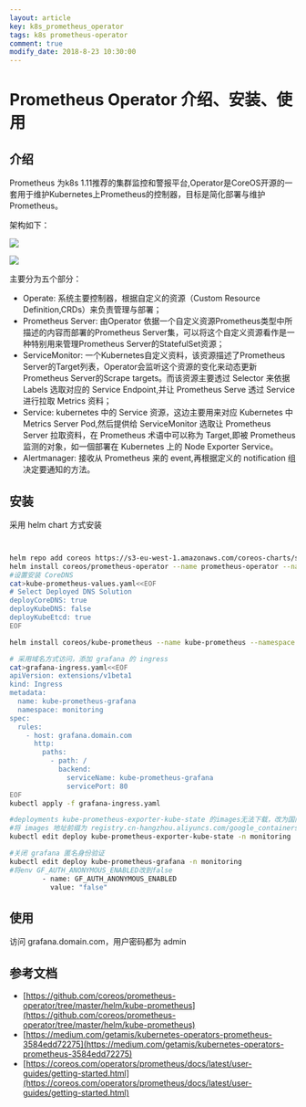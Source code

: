 ```yaml
---
layout: article
key: k8s_prometheus_operator
tags: k8s prometheus-operator
comment: true
modify_date: 2018-8-23 10:30:00
---
```

# Prometheus Operator 介绍、安装、使用
## 介绍
Prometheus 为k8s 1.11推荐的集群监控和警报平台,Operator是CoreOS开源的一套用于维护Kubernetes上Prometheus的控制器，目标是简化部署与维护Prometheus。

架构如下：

![](https://coreos.com/sites/default/files/inline-images/p1.png)

![](https://cdn-images-1.medium.com/max/880/1*u3QBSePU0ogIOiAwuBKlow.png)

主要分为五个部分：

* Operate: 系统主要控制器，根据自定义的资源（Custom Resource Definition,CRDs）来负责管理与部署；
* Prometheus Server: 由Operator 依据一个自定义资源Prometheus类型中所描述的内容而部署的Prometheus Server集，可以将这个自定义资源看作是一种特别用来管理Prometheus Server的StatefulSet资源；
* ServiceMonitor: 一个Kubernetes自定义资料，该资源描述了Prometheus Server的Target列表，Operator会监听这个资源的变化来动态更新 Prometheus Server的Scrape targets。而该资源主要透过 Selector 来依据 Labels 选取对应的 Service Endpoint,并让 Prometheus Serve 透过 Service 进行拉取 Metrics 资料；
* Service: kubernetes 中的 Service 资源，这边主要用来对应 Kubernetes 中 Metrics Server Pod,然后提供给 ServiceMonitor 选取让 Prometheus Server 拉取资料，在 Prometheus 术语中可以称为 Target,即被 Prometheus 监测的对象，如一個部署在 Kubernetes 上的 Node Exporter Service。
* Alertmanager: 接收从 Prometheus 来的 event,再根据定义的 notification 组决定要通知的方法。
## 安装
采用 helm chart 方式安装
``` bash


helm repo add coreos https://s3-eu-west-1.amazonaws.com/coreos-charts/stable/
helm install coreos/prometheus-operator --name prometheus-operator --namespace monitoring
#设置安装 CoreDNS
cat>kube-prometheus-values.yaml<<EOF
# Select Deployed DNS Solution
deployCoreDNS: true
deployKubeDNS: false
deployKubeEtcd: true
EOF

helm install coreos/kube-prometheus --name kube-prometheus --namespace monitoring -f kube-prometheus-values.yaml

# 采用域名方式访问，添加 grafana 的 ingress
cat>grafana-ingress.yaml<<EOF
apiVersion: extensions/v1beta1
kind: Ingress
metadata:
  name: kube-prometheus-grafana
  namespace: monitoring
spec:
  rules:
    - host: grafana.domain.com
      http:
        paths:
          - path: /
            backend:
              serviceName: kube-prometheus-grafana
              servicePort: 80
EOF
kubectl apply -f grafana-ingress.yaml

#deployments kube-prometheus-exporter-kube-state 的images无法下载，改为国内镜像
#将 images 地址前缀为 registry.cn-hangzhou.aliyuncs.com/google_containers
kubectl edit deploy kube-prometheus-exporter-kube-state -n monitoring

#关闭 grafana 匿名身份验证
kubectl edit deploy kube-prometheus-grafana -n monitoring
#将env GF_AUTH_ANONYMOUS_ENABLED改到false
        - name: GF_AUTH_ANONYMOUS_ENABLED
          value: "false" 
```
## 使用
访问 grafana.domain.com，用户密码都为 admin

参考文档
----------
* [https://github.com/coreos/prometheus-operator/tree/master/helm/kube-prometheus](https://github.com/coreos/prometheus-operator/tree/master/helm/kube-prometheus)
* [https://medium.com/getamis/kubernetes-operators-prometheus-3584edd72275](https://medium.com/getamis/kubernetes-operators-prometheus-3584edd72275)
* [https://coreos.com/operators/prometheus/docs/latest/user-guides/getting-started.html](https://coreos.com/operators/prometheus/docs/latest/user-guides/getting-started.html)